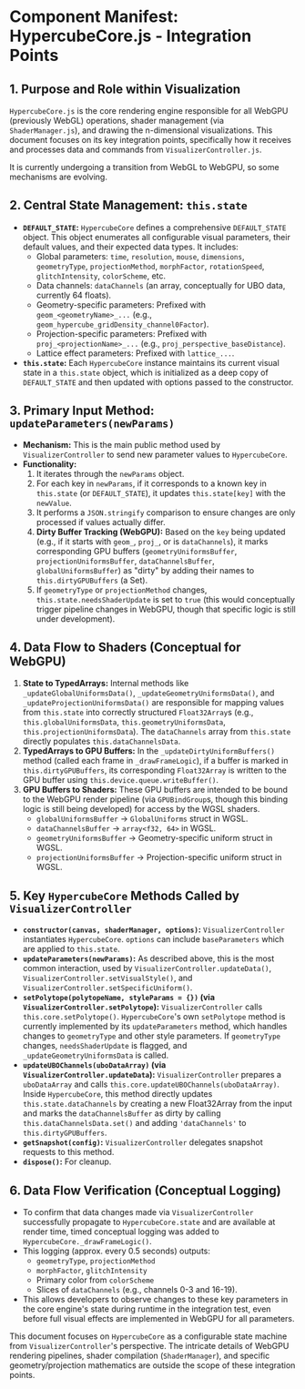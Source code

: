 # Component Manifest: HypercubeCore.js - Integration Points

## 1. Purpose and Role within Visualization

`HypercubeCore.js` is the core rendering engine responsible for all WebGPU (previously WebGL) operations, shader management (via `ShaderManager.js`), and drawing the n-dimensional visualizations. This document focuses on its key integration points, specifically how it receives and processes data and commands from `VisualizerController.js`.

It is currently undergoing a transition from WebGL to WebGPU, so some mechanisms are evolving.

## 2. Central State Management: `this.state`

*   **`DEFAULT_STATE`:** `HypercubeCore` defines a comprehensive `DEFAULT_STATE` object. This object enumerates all configurable visual parameters, their default values, and their expected data types. It includes:
    *   Global parameters: `time`, `resolution`, `mouse`, `dimensions`, `geometryType`, `projectionMethod`, `morphFactor`, `rotationSpeed`, `glitchIntensity`, `colorScheme`, etc.
    *   Data channels: `dataChannels` (an array, conceptually for UBO data, currently 64 floats).
    *   Geometry-specific parameters: Prefixed with `geom_<geometryName>_...` (e.g., `geom_hypercube_gridDensity_channel0Factor`).
    *   Projection-specific parameters: Prefixed with `proj_<projectionName>_...` (e.g., `proj_perspective_baseDistance`).
    *   Lattice effect parameters: Prefixed with `lattice_...`.
*   **`this.state`:** Each `HypercubeCore` instance maintains its current visual state in a `this.state` object, which is initialized as a deep copy of `DEFAULT_STATE` and then updated with options passed to the constructor.

## 3. Primary Input Method: `updateParameters(newParams)`

*   **Mechanism:** This is the main public method used by `VisualizerController` to send new parameter values to `HypercubeCore`.
*   **Functionality:**
    1.  It iterates through the `newParams` object.
    2.  For each key in `newParams`, if it corresponds to a known key in `this.state` (or `DEFAULT_STATE`), it updates `this.state[key]` with the `newValue`.
    3.  It performs a `JSON.stringify` comparison to ensure changes are only processed if values actually differ.
    4.  **Dirty Buffer Tracking (WebGPU):** Based on the `key` being updated (e.g., if it starts with `geom_`, `proj_`, or is `dataChannels`), it marks corresponding GPU buffers (`geometryUniformsBuffer`, `projectionUniformsBuffer`, `dataChannelsBuffer`, `globalUniformsBuffer`) as "dirty" by adding their names to `this.dirtyGPUBuffers` (a Set).
    5.  If `geometryType` or `projectionMethod` changes, `this.state.needsShaderUpdate` is set to `true` (this would conceptually trigger pipeline changes in WebGPU, though that specific logic is still under development).

## 4. Data Flow to Shaders (Conceptual for WebGPU)

1.  **State to TypedArrays:** Internal methods like `_updateGlobalUniformsData()`, `_updateGeometryUniformsData()`, and `_updateProjectionUniformsData()` are responsible for mapping values from `this.state` into correctly structured `Float32Array`s (e.g., `this.globalUniformsData`, `this.geometryUniformsData`, `this.projectionUniformsData`). The `dataChannels` array from `this.state` directly populates `this.dataChannelsData`.
2.  **TypedArrays to GPU Buffers:** In the `_updateDirtyUniformBuffers()` method (called each frame in `_drawFrameLogic`), if a buffer is marked in `this.dirtyGPUBuffers`, its corresponding `Float32Array` is written to the GPU buffer using `this.device.queue.writeBuffer()`.
3.  **GPU Buffers to Shaders:** These GPU buffers are intended to be bound to the WebGPU render pipeline (via `GPUBindGroup`s, though this binding logic is still being developed) for access by the WGSL shaders.
    *   `globalUniformsBuffer` -> `GlobalUniforms` struct in WGSL.
    *   `dataChannelsBuffer` -> `array<f32, 64>` in WGSL.
    *   `geometryUniformsBuffer` -> Geometry-specific uniform struct in WGSL.
    *   `projectionUniformsBuffer` -> Projection-specific uniform struct in WGSL.

## 5. Key `HypercubeCore` Methods Called by `VisualizerController`

*   **`constructor(canvas, shaderManager, options)`:** `VisualizerController` instantiates `HypercubeCore`. `options` can include `baseParameters` which are applied to `this.state`.
*   **`updateParameters(newParams)`:** As described above, this is the most common interaction, used by `VisualizerController.updateData()`, `VisualizerController.setVisualStyle()`, and `VisualizerController.setSpecificUniform()`.
*   **`setPolytope(polytopeName, styleParams = {})` (via `VisualizerController.setPolytope`):** `VisualizerController` calls `this.core.setPolytope()`. `HypercubeCore`'s own `setPolytope` method is currently implemented by its `updateParameters` method, which handles changes to `geometryType` and other style parameters. If `geometryType` changes, `needsShaderUpdate` is flagged, and `_updateGeometryUniformsData` is called.
*   **`updateUBOChannels(uboDataArray)` (via `VisualizerController.updateData`):** `VisualizerController` prepares a `uboDataArray` and calls `this.core.updateUBOChannels(uboDataArray)`. Inside `HypercubeCore`, this method directly updates `this.state.dataChannels` by creating a new Float32Array from the input and marks the `dataChannelsBuffer` as dirty by calling `this.dataChannelsData.set()` and adding `'dataChannels'` to `this.dirtyGPUBuffers`.
*   **`getSnapshot(config)`:** `VisualizerController` delegates snapshot requests to this method.
*   **`dispose()`:** For cleanup.

## 6. Data Flow Verification (Conceptual Logging)

*   To confirm that data changes made via `VisualizerController` successfully propagate to `HypercubeCore.state` and are available at render time, timed conceptual logging was added to `HypercubeCore._drawFrameLogic()`.
*   This logging (approx. every 0.5 seconds) outputs:
    *   `geometryType`, `projectionMethod`
    *   `morphFactor`, `glitchIntensity`
    *   Primary color from `colorScheme`
    *   Slices of `dataChannels` (e.g., channels 0-3 and 16-19).
*   This allows developers to observe changes to these key parameters in the core engine's state during runtime in the integration test, even before full visual effects are implemented in WebGPU for all parameters.

This document focuses on `HypercubeCore` as a configurable state machine from `VisualizerController`'s perspective. The intricate details of WebGPU rendering pipelines, shader compilation (`ShaderManager`), and specific geometry/projection mathematics are outside the scope of these integration points.
